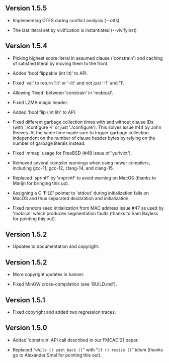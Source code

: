 Version 1.5.5
-------------

 - Implementing OTFS during conflict analysis (--otfs)

 - The last literal set by vivification is instantiated (--vivifyinst)

Version 1.5.4
-------------

- Picking highest score literal in assumed clause ('constrain')
  and caching of satisfied literal by moving them to the front.

- Added 'bool flippable (int lit)' to API.

- Fixed 'val' to return 'lit' or '-lit' and not just '-1' and '1'.

- Allowing 'fixed' between 'constrain' in 'mobical'.

- Fixed LZMA magic header.

- Added 'bool flip (int lit)' to API.

- Fixed different garbage collection times with and without
  clause IDs (with './configure -l' or just './configure').
  This solves issue #44 by John Reeves.  At the same time
  made sure to trigger garbage collection independent on the
  number of clause header bytes by relying on the number of
  garbage literals instead.

- Fixed 'mmap' usage for FreeBSD (#48 issue of 'yurivict').

- Removed several compiler warnings when using newer compilers,
  including gcc-11, gcc-12, clang-14, and clang-15.

- Replaced 'sprintf' by 'snprintf' to avoid warning on MacOS
  (thanks to Marijn for bringing this up).

- Assigning a C 'FILE' pointer to 'stdout' during initialization
  fails on MacOS and thus separated declaration and initialization.

- Fixed random seed initialization from MAC address issue #47
  as used by 'mobical' which produces segmentation faults
  (thanks to Sam Bayless for pointing this out).

Version 1.5.2
-------------

- Updates to documentation and copyright.

Version 1.5.2
-------------

- More copyright updates in banner.

- Fixed MinGW cross-compilation (see 'BUILD.md').

Version 1.5.1
-------------

- Fixed copyright and added two regression traces.

Version 1.5.0
-------------

- Added 'constrain' API call described in our FMCAD'21 paper.

- Replaced "`while () push_back ()`" with "`if () resize ()`" idiom
  (thanks go to Alexander Smal for pointing this out).
